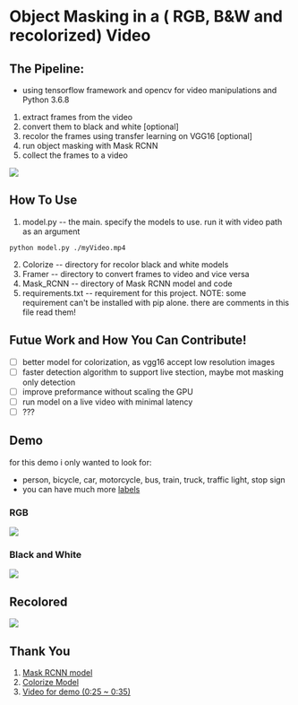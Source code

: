 # Object Masking in a ( RGB, B&W and recolorized) Video

## The Pipeline:
* using tensorflow framework and opencv for video manipulations and Python 3.6.8
1. extract frames from the video
2. convert them to black and white [optional]
3. recolor the frames using transfer learning on VGG16 [optional]
4. run object masking with Mask RCNN
5. collect the frames to a video

<img src="https://i.imgur.com/w0rgKV9.png"/>

## How To Use
1. model.py -- the main. specify the models to use. run it with video path as an argument
```
python model.py ./myVideo.mp4
```

2. Colorize -- directory for recolor black and white models
3. Framer -- directory to convert frames to video and vice versa
4. Mask_RCNN -- directory of Mask RCNN model and code
5. requirements.txt -- requirement for this project.
    NOTE: some requirement can't be installed with pip alone. there are comments in this file read them!

## Futue Work and How You Can Contribute!
- [ ] better model for colorization, as vgg16 accept low resolution images
- [ ] faster detection algorithm to support live stection, maybe mot masking only detection
- [ ] improve preformance without scaling the GPU
- [ ] run model on a live video with minimal latency
- [ ] ???

## Demo
for this demo i only wanted to look for:
* person, bicycle, car, motorcycle, bus, train, truck, traffic light, stop sign
* you can have much more <a href="https://github.com/michaeleh/colorized-video-masking/blob/master/Mask_RCNN/api/class_config.py">labels<a/>
    
### RGB
<img src="https://media.giphy.com/media/fUGxDnnnMGBVbzjkwM/giphy.gif"/>

### Black and White
<img src="https://media.giphy.com/media/JO3wCbZ0JkjhLjwca2/giphy.gif"/>

## Recolored
<img src="https://media.giphy.com/media/lSfwCGI8YSCPfFauEb/giphy.gif"/>
    
    
## Thank You
1. <a href="https://github.com/matterport/Mask_RCNN">Mask RCNN model</a>
2. <a href="https://github.com/sksq96/cnn-colorize">Colorize Model</a>
3. <a href="https://youtu.be/f7TLW6qeX4M">Video for demo (0:25 ~ 0:35)</a>
